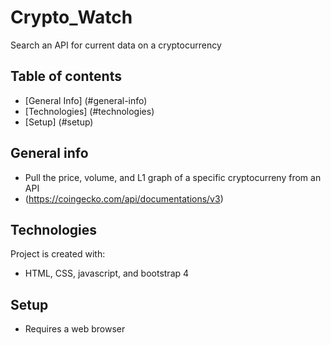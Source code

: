 # Crypto_Watch
Search an API for current data on a cryptocurrency

## Table of contents
 * [General Info] (#general-info)
 * [Technologies] (#technologies)
 * [Setup] (#setup)

## General info
 * Pull the price, volume, and L1 graph of a specific cryptocurreny from an API
 * (https://coingecko.com/api/documentations/v3)

## Technologies
Project is created with:
 * HTML, CSS, javascript, and bootstrap 4

## Setup
 * Requires a web browser
